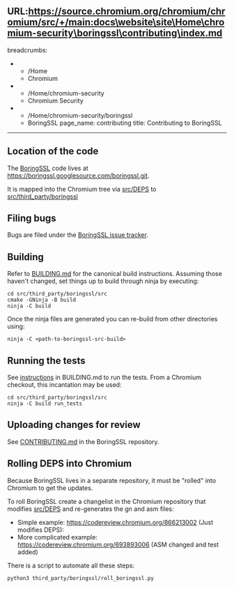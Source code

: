 URL:https://source.chromium.org/chromium/chromium/src/+/main:docs\website\site\Home\chromium-security\boringssl\contributing\index.md
---
breadcrumbs:
- - /Home
  - Chromium
- - /Home/chromium-security
  - Chromium Security
- - /Home/chromium-security/boringssl
  - BoringSSL
page_name: contributing
title: Contributing to BoringSSL
---

## Location of the code

The [BoringSSL](/Home/chromium-security/boringssl) code lives at
<https://boringssl.googlesource.com/boringssl.git>.

It is mapped into the Chromium tree via
[src/DEPS](https://chromium.googlesource.com/chromium/src/+/HEAD/DEPS) to
[src/third_party/boringssl](https://code.google.com/p/chromium/codesearch#chromium/src/third_party/boringssl/&sq=package:chromium)

## Filing bugs

Bugs are filed under the [BoringSSL issue
tracker](https://bugs.chromium.org/p/boringssl/issues/list).

## Building

Refer to
[BUILDING.md](https://boringssl.googlesource.com/boringssl/+/HEAD/BUILDING.md)
for the canonical build instructions. Assuming those haven't changed, set things
up to build through ninja by executing:

```none
cd src/third_party/boringssl/src
cmake -GNinja -B build
ninja -C build
```

Once the ninja files are generated you can re-build from other directories
using:

```none
ninja -C <path-to-boringssl-src-build>
```

## Running the tests

See
[instructions](https://boringssl.googlesource.com/boringssl/+/HEAD/BUILDING.md#Running-tests)
in BUILDING.md to run the tests. From a Chromium checkout, this incantation may
be used:

```none
cd src/third_party/boringssl/src
ninja -C build run_tests
```

## Uploading changes for review

See
[CONTRIBUTING.md](https://boringssl.googlesource.com/boringssl/+/HEAD/CONTRIBUTING.md)
in the BoringSSL repository.

## Rolling DEPS into Chromium

Because BoringSSL lives in a separate repository, it must be "rolled" into
Chromium to get the updates.

To roll BoringSSL create a changelist in the Chromium repository that modifies
[src/DEPS](https://chromium.googlesource.com/chromium/src/+/HEAD/DEPS) and
re-generates the gn and asm files:

*   Simple example: <https://codereview.chromium.org/866213002> (Just
            modifies DEPS):
*   More complicated example:
            <https://codereview.chromium.org/693893006> (ASM changed and test
            added)

There is a script to automate all these steps:

```none
python3 third_party/boringssl/roll_boringssl.py
```
